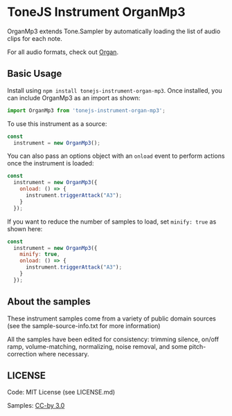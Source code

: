 # ToneJS Instrument OrganMp3

OrganMp3 extends Tone.Sampler by automatically loading the list of audio clips for each note.

For all audio formats, check out [Organ](../README.md).

## Basic Usage

Install using `npm install tonejs-instrument-organ-mp3`. Once installed, you can include OrganMp3 as an import as shown:

```javascript
import OrganMp3 from 'tonejs-instrument-organ-mp3';
```

To use this instrument as a source:

```javascript
const
  instrument = new OrganMp3();
```

You can also pass an options object with an `onload` event to perform actions once the instrument is loaded:

```javascript
const
  instrument = new OrganMp3({
    onload: () => {
      instrument.triggerAttack("A3");
    }
  });
```

If you want to reduce the number of samples to load, set `minify: true` as shown here:

```javascript
const
  instrument = new OrganMp3({
    minify: true,
    onload: () => {
      instrument.triggerAttack("A3");
    }
  });
```

## About the samples

These instrument samples come from a variety of public domain sources (see the sample-source-info.txt for more information)

All the samples have been edited for consistency: trimming silence, on/off ramp, volume-matching, normalizing, noise removal, and some pitch-correction where necessary.

## LICENSE

Code: MIT License (see LICENSE.md)

Samples: [CC-by 3.0](https://creativecommons.org/licenses/by/3.0/)
